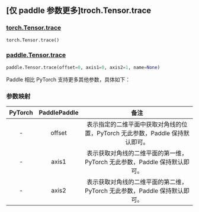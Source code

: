 ## [仅 paddle 参数更多]troch.Tensor.trace

### [torch.Tensor.trace](https://pytorch.org/docs/1.13/generated/torch.Tensor.trace.html#torch-tensor-trace)

```python
torch.Tensor.trace()
```

### [paddle.Tensor.trace](https://www.paddlepaddle.org.cn/documentation/docs/zh/api/paddle/Tensor_cn.html#trace-offset-0-axis1-0-axis2-1-name-none)

```python
paddle.Tensor.trace(offset=0, axis1=0, axis2=1, name=None)
```

Paddle 相比 PyTorch 支持更多其他参数，具体如下：

### 参数映射

| PyTorch | PaddlePaddle |                             备注                             |
| :-----: | :----------: | :----------------------------------------------------------: |
|    -    |    offset    | 表示指定的二维平面中获取对角线的位置，PyTorch 无此参数，Paddle 保持默认即可。 |
|    -    |    axis1     | 表示获取对角线的二维平面的第一维，PyTorch 无此参数，Paddle 保持默认即可。 |
|    -    |    axis2     | 表示获取对角线的二维平面的第二维，PyTorch 无此参数，Paddle 保持默认即可。 |
